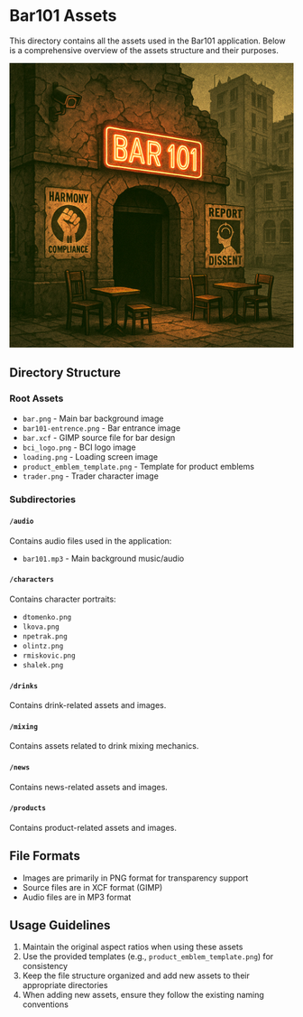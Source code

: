 # Bar101 Assets

This directory contains all the assets used in the Bar101 application. Below is a comprehensive overview of the assets structure and their purposes.

![Bar101 Assets](./bar101-entrence.png)

## Directory Structure

### Root Assets
- `bar.png` - Main bar background image
- `bar101-entrence.png` - Bar entrance image
- `bar.xcf` - GIMP source file for bar design
- `bci_logo.png` - BCI logo image
- `loading.png` - Loading screen image
- `product_emblem_template.png` - Template for product emblems
- `trader.png` - Trader character image

### Subdirectories

#### `/audio`
Contains audio files used in the application:
- `bar101.mp3` - Main background music/audio

#### `/characters`
Contains character portraits:
- `dtomenko.png`
- `lkova.png`
- `npetrak.png`
- `olintz.png`
- `rmiskovic.png`
- `shalek.png`

#### `/drinks`
Contains drink-related assets and images.

#### `/mixing`
Contains assets related to drink mixing mechanics.

#### `/news`
Contains news-related assets and images.

#### `/products`
Contains product-related assets and images.

## File Formats
- Images are primarily in PNG format for transparency support
- Source files are in XCF format (GIMP)
- Audio files are in MP3 format

## Usage Guidelines
1. Maintain the original aspect ratios when using these assets
2. Use the provided templates (e.g., `product_emblem_template.png`) for consistency
3. Keep the file structure organized and add new assets to their appropriate directories
4. When adding new assets, ensure they follow the existing naming conventions